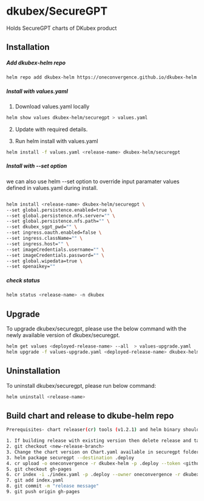 # dkubex/SecureGPT
Holds SecureGPT charts of DKubex product

## Installation
##### Add dkubex-helm repo
```bash
helm repo add dkubex-helm https://oneconvergence.github.io/dkubex-helm
```
##### Install with values.yaml
1. Download values.yaml locally
```bash
helm show values dkubex-helm/securegpt > values.yaml
```
2. Update with required details. 

3. Run helm install with values.yaml
```bash
helm install -f values.yaml <release-name> dkubex-helm/securegpt
```	

##### Install with --set option
we can also use helm --set option to override input paramater values defined in values.yaml during install.
```bash

helm install <release-name> dkubex-helm/securegpt \
--set global.persistence.enabled=true \
--set global.persistence.nfs.server="" \
--set global.persistence.nfs.path="" \
--set dkubex_sgpt_pwd="" \
--set ingress.oauth.enabled=false \
--set ingress.className="" \
--set ingress.host="" \
--set imageCredentials.username="" \
--set imageCredentials.password="" \
--set global.wipedata=true \
--set openaikey=""
```

##### check status
```bash
helm status <release-name> -n dkubex
```

## Upgrade
To upgrade dkubex/securegpt, please use the below command with the newly available version of dkubex/securegpt.
```bash
helm get values <deployed-release-name> --all  > values-upgrade.yaml
helm upgrade -f values-upgrade.yaml <deployed-release-name> dkubex-helm/securegpt --set version=<new-version> --timeout 1500s
```

## Uninstallation
To uninstall dkubex/securegpt, please run below command:
```bash
helm uninstall <release-name>
```

## Build chart and release to dkube-helm repo
```bash
Prerequisites- chart releaser(cr) tools (v1.2.1) and helm binary should be installed.

1. If building release with existing version then delete release and tag from github first.
2. git checkout <new-release-branch>
3. Change the chart version on Chart.yaml available in securegpt folder (incremental version based on last release)
3. helm package securegpt --destination .deploy
4. cr upload -o oneconvergence -r dkubex-helm -p .deploy --token <github-token>
5. git checkout gh-pages
6. cr index -i ./index.yaml -p .deploy --owner oneconvergence -r dkubex-helm -c https://oneconvergence.github.io/dkubex-helm
7. git add index.yaml
8. git commit -m "release message"
9. git push origin gh-pages
```
